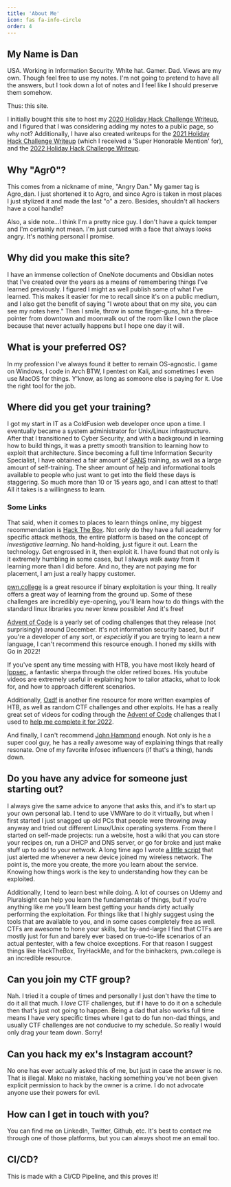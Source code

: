 ```yaml
---
title: 'About Me'
icon: fas fa-info-circle
order: 4
---
```


## My Name is Dan

USA. Working in Information Security. White hat. Gamer. Dad. Views are my own. Though feel free to use my notes. I'm not going to pretend to have all the answers, but I took down a lot of notes and I feel like I should preserve them somehow.

Thus: this site.

I initially bought this site to host my [2020 Holiday Hack Challenge Writeup](https://hhc2020.agrohacksstuff.io), and I figured that I was considering adding my notes to a public page, so why not? Additionally, I have also created writeups for the [2021 Holiday Hack Challenge Writeup](https://hhc2021.agrohacksstuff.io) (which I received a 'Super Honorable Mention' for), and the [2022 Holiday Hack Challenge Writeup](https://hhc2022.agrohacksstuff.io).

## Why "Agr0"?

This comes from a nickname of mine, "Angry Dan." My gamer tag is Agro_dan. I just shortened it to Agro, and since Agro is taken in most places I just stylized it and made the last "o" a zero. Besides, shouldn't all hackers have a cool handle?

Also, a side note...I think I'm a pretty nice guy. I don't have a quick temper and I'm certainly not mean. I'm just cursed with a face that always looks angry. It's nothing personal I promise.

## Why did you make this site?

I have an immense collection of OneNote documents and Obsidian notes that I've created over the years as a means of remembering things I've learned previously. I figured I might as well publish some of what I've learned. This makes it easier for me to recall since it's on a public medium, and I also get the benefit of saying "I wrote about that on my site, you can see my notes here." Then I smile, throw in some finger-guns, hit a three-pointer from downtown and moonwalk out of the room like I own the place because that never actually happens but I hope one day it will.

## What is your preferred OS?

In my profession I've always found it better to remain OS-agnostic. I game on Windows, I code in Arch BTW, I pentest on Kali, and sometimes I even use MacOS for things. Y'know, as long as someone else is paying for it. Use the right tool for the job.

## Where did you get your training?

I got my start in IT as a ColdFusion web developer once upon a time. I eventually became a system administrator for Unix/Linux infrastructure. After that I transitioned to Cyber Security, and with a background in learning how to build things, it was a pretty smooth transition to learning how to exploit that architecture. Since becoming a full time Information Security Specialist, I have obtained a fair amount of [SANS](https://www.sans.org/) training, as well as a large amount of self-training. The sheer amount of help and informational tools available to people who just want to get into the field these days is staggering. So much more than 10 or 15 years ago, and I can attest to that! All it takes is a willingness to learn.

### Some Links

That said, when it comes to places to learn things online, my biggest recommendation is [Hack The Box](https://hackthebox.com). Not only do they have a full academy for specific attack methods, the entire platform is based on the concept of _investigative learning_. No hand-holding, just figure it out. Learn the technology. Get engrossed in it, then exploit it. I have found that not only is it extremely humbling in some cases, but I always walk away from it learning more than I did before. And no, they are not paying me for placement, I am just a really happy customer.

[pwn.college](https://pwn.college/) is a great resource if binary exploitation is your thing. It really offers a great way of learning from the ground up. Some of these challenges are incredibly eye-opening, you'll learn how to do things with the standard linux libraries you never knew possible! And it's free!

[Advent of Code](https://adventofcode.com/) is a yearly set of coding challenges that they release (not surprisingly) around December. It's not information security based, but if you're a developer of any sort, or _especially_ if you are trying to learn a new language, I can't recommend this resource enough. I honed my skills with Go in 2022!

If you've spent any time messing with HTB, you have most likely heard of [Ippsec](https://ippsec.rocks/?#), a fantastic sherpa through the older retired boxes. His youtube videos are extremely useful in explaining how to tailor attacks, what to look for, and how to approach different scenarios.

Additionally, [Oxdf](https://0xdf.gitlab.io/) is another fine resource for more written examples of HTB, as well as random CTF challenges and other exploits. He has a really great set of videos for coding through the [Advent of Code](https://adventofcode.com) challenges that I used to [help me complete it for 2022](https://github.com/AgroDan/aoc2022).

And finally, I can't recommend [John Hammond](https://johnhammond.org/) enough. Not only is he a super cool guy, he has a really awesome way of explaining things that really resonate. One of my favorite infosec influencers (if that's a thing), hands down.

## Do you have any advice for someone just starting out?

I always give the same advice to anyone that asks this, and it's to start up your own personal lab. I tend to use VMWare to do it virtually, but when I first started I just snagged up old PCs that people were throwing away anyway and tried out different Linux/Unix operating systems. From there I started on self-made projects: run a website, host a wiki that you can store your recipes on, run a DHCP and DNS server, or go for broke and just make stuff up to add to your network. A long time ago I wrote [a little script](https://github.com/AgroDan/sauron) that just alerted me whenever a new device joined my wireless network. The point is, the more you create, the more you learn about the service. Knowing how things work is the key to understanding how they can be exploited.

Additionally, I tend to learn best while doing. A lot of courses on Udemy and Pluralsight can help you learn the fundamentals of things, but if you're anything like me you'll learn best getting your hands dirty actually performing the exploitation. For things like that I highly suggest using the tools that are available to you, and in some cases completely free as well. CTFs are awesome to hone your skills, but by-and-large I find that CTFs are mostly just for fun and barely ever based on true-to-life scenarios of an actual pentester, with a few choice exceptions. For that reason I suggest things like HackTheBox, TryHackMe, and for the binhackers, pwn.college is an incredible resource.

## Can you join my CTF group?

Nah. I tried it a couple of times and personally I just don't have the time to do it all that much. I *love* CTF challenges, but if I have to do it on a schedule then that's just not going to happen. Being a dad that also works full time means I have very specific times where I get to do fun non-dad things, and usually CTF challenges are not conducive to my schedule. So really I would only drag your team down. Sorry!

## Can you hack my ex's Instagram account?

No one has ever actually asked this of me, but just in case the answer is no. That is illegal. Make no mistake, hacking something you've not been given explicit permission to hack by the owner is a crime. I do not advocate anyone use their powers for evil.

## How can I get in touch with you?

You can find me on LinkedIn, Twitter, Github, etc. It's best to contact me through one of those platforms, but you can always shoot me an email too.

## CI/CD?

This is made with a CI/CD Pipeline, and this proves it!